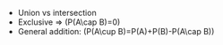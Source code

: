 - Union vs intersection
- Exclusive ⇒ \(P(A\cap B)=0\)
- General addition: \(P(A\cup B)=P(A)+P(B)-P(A\cap B)\)

